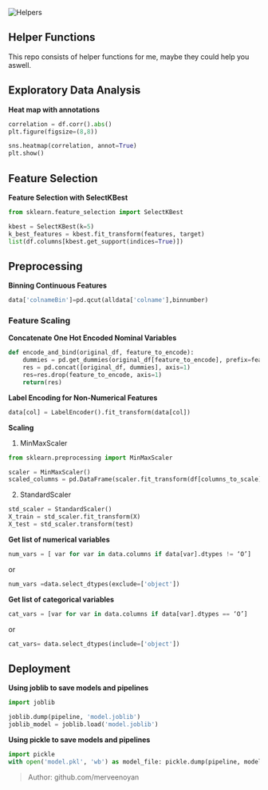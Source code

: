 ![Helpers](https://images-wixmp-ed30a86b8c4ca887773594c2.wixmp.com/f/05df8cc2-4413-4a7c-93c7-dbf7991b18a7/ddz9ebz-a8b8ba76-12be-44a6-b2e2-2e71a3da836c.png/v1/fill/w_1280,h_420,q_80,strp/helpers_new_by_markdownimgmn_ddz9ebz-fullview.jpg?token=eyJ0eXAiOiJKV1QiLCJhbGciOiJIUzI1NiJ9.eyJzdWIiOiJ1cm46YXBwOiIsImlzcyI6InVybjphcHA6Iiwib2JqIjpbW3siaGVpZ2h0IjoiPD00MjAiLCJwYXRoIjoiXC9mXC8wNWRmOGNjMi00NDEzLTRhN2MtOTNjNy1kYmY3OTkxYjE4YTdcL2RkejllYnotYThiOGJhNzYtMTJiZS00NGE2LWIyZTItMmU3MWEzZGE4MzZjLnBuZyIsIndpZHRoIjoiPD0xMjgwIn1dXSwiYXVkIjpbInVybjpzZXJ2aWNlOmltYWdlLm9wZXJhdGlvbnMiXX0.NuORQgZXDNMoX9_76S4aM3G9bl_HtdikntfLa9p3Pqk)
## Helper Functions

This repo consists of helper functions for me, maybe they could help you aswell.

## Exploratory Data Analysis  

**Heat map with annotations**  
```python
correlation = df.corr().abs()
plt.figure(figsize=(8,8))

sns.heatmap(correlation, annot=True)
plt.show()
```

## Feature Selection  
**Feature Selection with SelectKBest**  
```python
from sklearn.feature_selection import SelectKBest

kbest = SelectKBest(k=5)
k_best_features = kbest.fit_transform(features, target)
list(df.columns[kbest.get_support(indices=True)])
```

## Preprocessing  

**Binning Continuous Features**  
```python
data['colnameBin']=pd.qcut(alldata['colname'],binnumber)
```

### Feature Scaling   

**Concatenate One Hot Encoded Nominal Variables**   
```python
def encode_and_bind(original_df, feature_to_encode):
    dummies = pd.get_dummies(original_df[feature_to_encode], prefix=feature_to_encode)
    res = pd.concat([original_df, dummies], axis=1)
    res=res.drop(feature_to_encode, axis=1)
    return(res)  
```

**Label Encoding for Non-Numerical Features**   
```python
data[col] = LabelEncoder().fit_transform(data[col])
 ```
 
**Scaling**
1. MinMaxScaler
```python
from sklearn.preprocessing import MinMaxScaler

scaler = MinMaxScaler()
scaled_columns = pd.DataFrame(scaler.fit_transform(df[columns_to_scale]), columns=columns_to_scale)
```
2. StandardScaler
```python
std_scaler = StandardScaler()
X_train = std_scaler.fit_transform(X)
X_test = std_scaler.transform(test)
```

**Get list of numerical variables**
```python
num_vars = [ var for var in data.columns if data[var].dtypes != ‘O’]
```
or 

```python
num_vars =data.select_dtypes(exclude=['object'])
```

**Get list of categorical variables**
```python
cat_vars = [var for var in data.columns if data[var].dtypes == ‘O’]
```
or

```python
cat_vars= data.select_dtypes(include=['object'])
```

## Deployment
**Using joblib to save models and pipelines**
```python
import joblib

joblib.dump(pipeline, 'model.joblib')
joblib_model = joblib.load('model.joblib')
```

**Using pickle to save models and pipelines**
```python
import pickle
with open('model.pkl', 'wb') as model_file: pickle.dump(pipeline, model_file)
```

> Author: github.com/merveenoyan



